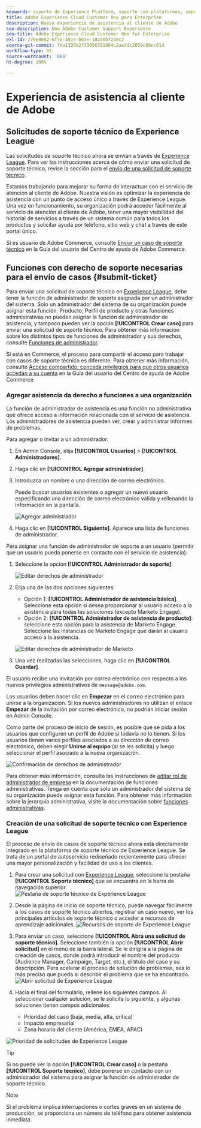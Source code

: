 ```yaml
---
keywords: soporte de Experience Platform, soporte con plataformas, soporte con servicios inteligentes, asistencia al cliente con IA, soporte de inteligencia artificial aplicada a la atribución, soporte de RTCDP, envío de tickets de asistencia, asistencia al cliente
title: Adobe Experience Cloud Customer One para Enterprise
description: Nueva experiencia de asistencia al cliente de Adobe
seo-description: New Adobe Customer Support Experience
seo-title: Adobe Experience Cloud Customer One for Enterprise
exl-id: 276e0862-6f7e-491e-b63e-10a50b7238c2
source-git-commit: fda1336b2f33056351984c2ae3dc2059c80ec61d
workflow-type: ht
source-wordcount: '860'
ht-degree: 100%

---
```


# Experiencia de asistencia al cliente de Adobe

## Solicitudes de soporte técnico de Experience League

Las solicitudes de soporte técnico ahora se envían a través de [Experience League](https://experienceleague.adobe.com/home?support-tab=home&lang=es#support). Para ver las instrucciones acerca de cómo enviar una solicitud de soporte técnico, revise la sección para el [envío de una solicitud de soporte técnico](#create-a-support-ticket-with-experience-league).

Estamos trabajando para mejorar su forma de interactuar con el servicio de atención al cliente de Adobe. Nuestra visión es optimizar la experiencia de asistencia con un punto de acceso único a través de Experience League. Una vez en funcionamiento, su organización podrá acceder fácilmente al servicio de atención al cliente de Adobe, tener una mayor visibilidad del historial de servicios a través de un sistema común para todos los productos y solicitar ayuda por teléfono, sitio web y chat a través de este portal único.

Si es usuario de Adobe Commerce, consulte [Enviar un caso de soporte técnico](https://experienceleague.adobe.com/es/docs/commerce-knowledge-base/kb/help-center-guide/magento-help-center-user-guide#support-case) en la Guía del usuario del Centro de ayuda de Adobe Commerce.

## Funciones con derecho de soporte necesarias para el envío de casos {#submit-ticket}

Para enviar una solicitud de soporte técnico en [Experience League](https://experienceleague.adobe.com/home?support-tab=home&lang=es#support), debe tener la función de administrador de soporte asignada por un administrador del sistema. Solo un administrador del sistema de su organización puede asignar esta función. Producto, Perfil de producto y otras funciones administrativas no pueden asignar la función de administrador de asistencia, y tampoco pueden ver la opción **[!UICONTROL Crear caso]** para enviar una solicitud de soporte técnico. Para obtener más información sobre los distintos tipos de funciones de administrador y sus derechos, consulte [Funciones de administrador](admin-roles.md).

Si está en Commerce, el proceso para compartir el acceso para trabajar con casos de soporte técnico es diferente. Para obtener más información, consulte [Acceso compartido: conceda privilegios para que otros usuarios accedan a su cuenta](https://experienceleague.adobe.com/es/docs/commerce-knowledge-base/kb/help-center-guide/magento-help-center-user-guide#shared-access) en la Guía del usuario del Centro de ayuda de Adobe Commerce.

### Agregar asistencia da derecho a funciones a una organización

La función de administrador de asistencia es una función no administrativa que ofrece acceso a información relacionada con el servicio de asistencia. Los administradores de asistencia pueden ver, crear y administrar informes de problemas.

Para agregar o invitar a un administrador:

1. En Admin Console, elija **[!UICONTROL Usuarios]** > **[!UICONTROL Administradores]**.
1. Haga clic en **[!UICONTROL Agregar administrador]**.
1. Introduzca un nombre o una dirección de correo electrónico.

   Puede buscar usuarios existentes o agregar un nuevo usuario especificando una dirección de correo electrónico válida y rellenando la información en la pantalla.

   ![Agregar administrador](assets/admin-console-add-admin.png)

1. Haga clic en **[!UICONTROL Siguiente]**. Aparece una lista de funciones de administrador.

Para asignar una función de administrador de soporte a un usuario (permitir que un usuario pueda ponerse en contacto con el servicio de asistencia):

1. Seleccione la opción **[!UICONTROL Administrador de soporte]**.

   ![Editar derechos de administrador](assets/edit-admin-rights.png)

1. Elija una de las dos opciones siguientes:

   * Opción 1: **[!UICONTROL Administrador de asistencia básica]**. Seleccione esta opción si desea proporcionar al usuario acceso a la asistencia para todas las soluciones (excepto Marketo Engage).
   * Opción 2: **[!UICONTROL Administrador de asistencia de producto]**: seleccione esta opción para la asistencia de Marketo Engage. Seleccione las instancias de Marketo Engage que darán al usuario acceso a la asistencia.

   ![Editar derechos de administrador de Marketo](assets/edit-admin-rights-advanced.png)

1. Una vez realizadas las selecciones, haga clic en **[!UICONTROL Guardar]**.

El usuario recibe una invitación por correo electrónico con respecto a los nuevos privilegios administrativos de `message@adobe.com`.

Los usuarios deben hacer clic en **Empezar** en el correo electrónico para unirse a la organización. Si los nuevos administradores no utilizan el enlace **Empezar** de la invitación por correo electrónico, no podrían iniciar sesión en Admin Console.

Como parte del proceso de inicio de sesión, es posible que se pida a los usuarios que configuren un perfil de Adobe si todavía no lo tienen. Si los usuarios tienen varios perfiles asociados a su dirección de correo electrónico, deben elegir **Unirse al equipo** (si se les solicita) y luego seleccionar el perfil asociado a la nueva organización.

![Confirmación de derechos de administrador](assets/admin-rights-confirmation.png)

Para obtener más información, consulte las instrucciones de [editar rol de administrador de empresa](admin-roles.md#add-enterprise-role) en la documentación de funciones administrativas. Tenga en cuenta que solo un administrador del sistema de su organización puede asignar esta función. Para obtener más información sobre la jerarquía administrativa, visite la documentación sobre [funciones administrativas](admin-roles.md).

### Creación de una solicitud de soporte técnico con Experience League

El proceso de envío de casos de soporte técnico ahora está directamente integrado en la plataforma de soporte técnico de Experience League. Se trata de un portal de autoservicio rediseñado recientemente para ofrecer una mayor personalización y facilidad de uso a los clientes.

1. Para crear una solicitud con [Experience League](https://experienceleague.adobe.com/home?support-tab=home&lang=es#support), seleccione la pestaña **[!UICONTROL Soporte técnico]** que se encuentra en la barra de navegación superior.
   ![Pestaña de soporte técnico de Experience League](./assets/experience-league-support-tab.png)
1. Desde la página de inicio de soporte técnico, puede navegar fácilmente a los casos de soporte técnico abiertos, registrar un caso nuevo, ver los principales artículos de soporte técnico o acceder a recursos de aprendizaje adicionales.
   ![Recursos de soporte de Experience League](./assets/experience-league-support-resources.png)
1. Para enviar un caso, seleccione **[!UICONTROL Abra una solicitud de soporte técnico]**. Seleccione también la opción **[!UICONTROL Abrir solicitud]** en el menú de la barra lateral. Se le dirigirá a la página de creación de casos, donde podrá introducir el nombre del producto (Audience Manager, Campaign, Target, etc.), el título del caso y su descripción. Para acelerar el proceso de solución de problemas, sea lo más preciso que pueda al describir el problema que se ha encontrado.
   ![Abrir solicitud de Experience League](./assets/experience-league-open-ticket.png)
1. Hacia el final del formulario, rellene los siguientes campos. Al seleccionar cualquier solución, se le solicita lo siguiente, y algunas soluciones tienen campos adicionales:

   * Prioridad del caso (baja, media, alta, crítica)
   * Impacto empresarial
   * Zona horaria del cliente (América, EMEA, APAC)

![Prioridad de solicitudes de Experience League](./assets/experience-league-ticket-priority.png)

>[!TIP]
>
> Si no puede ver la opción **[!UICONTROL Crear caso]** o la pestaña **[!UICONTROL Soporte técnico]**, debe ponerse en contacto con un administrador del sistema para asignar la función de administrador de soporte técnico.








>[!NOTE]
>
> Si el problema implica interrupciones o cortes graves en un sistema de producción, se proporciona un número de teléfono para obtener asistencia inmediata.




<!--

## What About the Legacy Systems?

New Tickets/Cases will no longer be able to be submitted in legacy systems as of May 11th.  The [Admin Console](https://adminconsole.adobe.com/) will be used to submit new tickets/cases.

### Existing Tickets/Cases

* Between May 11th and May 20th the legacy systems will remain available to work existing tickets/cases to completion.
* Beginning May 20th the support team will migrate remaining open cases from the legacy systems to the new support experience.  You will receive an email notification regarding how to contact support to continue to work these cases.
-->
